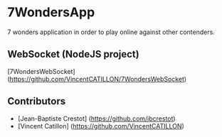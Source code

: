 # 7WondersApp
7 wonders application in order to play online against other contenders.

WebSocket (NodeJS project)
-----------------------------------
[7WondersWebSocket] (https://github.com/VincentCATILLON/7WondersWebSocket)

Contributors
------------
- [Jean-Baptiste Crestot] (https://github.com/jbcrestot)
- [Vincent Catillon] (https://github.com/VincentCATILLON)
